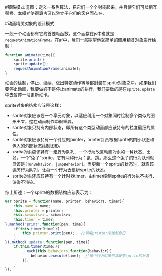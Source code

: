 #策略模式
意图：定义一系列算法，把它们一个个封装起来，并且使它们可以相互替换。本模式使得算法可以独立于它们的客户而存在。

#动画精灵对象的设计模式

一般一个动画都有它的首要帧函数，这个函数在js中也就是`requestAnimationFrame`。在af中，我们一般期望他就简单的调用精灵对象进行绘制：

```javascript
function animate(time){
    sprite.print();
    sprite.update();
    requestAnimationFrame(animate);
}
```

动画的绘制，停止、继续、做出特定动作等等都封装在sprite对象之中。如果我们要停止动画，我要做的不是停止animate的执行，我们要做的是在`sprite.update`中去暂停一切更新动作。

sprite对象的结构应该是这样：
- sprite对象应该是一个享元对象，以适应利用一个对象同时绘制多个类似的图形出来。这在动画制作中很重要。
- sprite对象只持有内部状态，即所有这个类型动画都应该持有的粒度最细的属性。
- sprite对象应该持有一个对应的printer，printer负责根据sprite的内部状态和传入的外部状态绘制图形。
- sprite对象应该持有一组行为队列，一个行为改变动画对象的一种状态。比如，一个“兔子”sprite，它有两种行为：跑、跳。那么这个兔子的行为队列就应该是`[runBehavior, jumpBehavior]`。当更新一个sprite的状态时，就应该遍历行为队列，让每一个行为去更新sprite的状态。
- sprite对象还应该持有一个计时器timer，由timer控制sprite的行为执不执行、渲染不渲染。

综上所述：一个sprite的数据结构应该表示为：

```javascript
var Sprite = function(name, printer, behaviors, timer){
    this.name = name;
    this.printer = printer;
    this.behaviors = behaviors;
    this.timer = timer;
}.method('print',function(pen, time){
    if(this.timer(time)){
        this.printer.print(pen);   //调用printer来绘制自己
    }
}).method('update',function(pen, time){
    if(this.timer(time)){
        _.each(this.behaviors,function(behavior){
            behavior.execute(time);  //每个行为对象依次改变sprite的状态
        });
    }
});
```